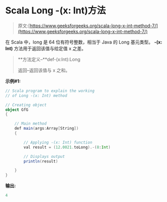 # Scala Long -(x: Int)方法

> 原文:[https://www.geeksforgeeks.org/scala-long-x-int-method-7/](https://www.geeksforgeeks.org/scala-long-x-int-method-7/)

在 Scala 中，long 是 64 位有符号整数，相当于 Java 的 Long 基元类型。 **-(x: Int)** 方法用于返回该值与给定值 x 之差。

> **方法定义–**def-(x:Int):Long
> 
> 返回–返回该值与 x 之和。

**示例#1:**

```scala
// Scala program to explain the working 
// of Long -(x: Int) method

// Creating object
object GfG
{ 

    // Main method
    def main(args:Array[String])
    {

        // Applying -(x: Int) function
        val result = (12.0021.toLong).-(8:Int)

        // Displays output
        println(result)

    }
} 
```

**输出:**

```scala
4

```